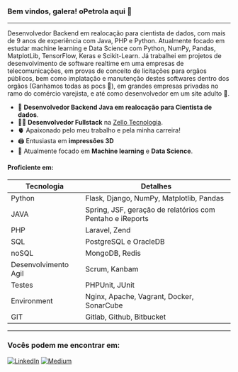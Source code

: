 ### Bem vindos, galera! oPetrola aqui 🖖
---

Desenvolvedor Backend em realocação para cientista de dados, com mais de 9 anos de experiência com Java, PHP e Python. 
Atualmente focado em estudar machine learning e Data Science com Python, NumPy, Pandas, MatplotLib, TensorFlow, Keras e Scikit-Learn.
Já trabalhei em projetos de desenvolvimento de software realtime em uma empresas de telecomunicações,
em provas de conceito de licitações para orgãos públicos, bem como implatação e manutenção destes softwares dentro dos orgãos (Ganhamos todas as pocs 🤭),
em grandes empresas privadas no ramo do comércio varejista, e até como desenvolvedor em um site adulto 🤌.

- 👀 **Desenvolvedor Backend Java em realocação para Cientista de dados**.
- 👩‍💻 **Desenvolvedor Fullstack** na [Zello Tecnologia](https://www.zello.tec.br/).
- 🫀 Apaixonado pelo meu trabalho e pela minha carreira!
- 🖨 Entusiasta em **impressões 3D**
- 🐧 Atualmente focado em **Machine learning** e **Data Science**.

#### Proficiente em:
|  Tecnologia | Detalhes |
|---|---|
| Python | Flask, Django, NumPy, Matplotlib, Pandas |
| JAVA | Spring, JSF, geração de relatórios com Pentaho e iReports |
| PHP | Laravel, Zend |
| SQL | PostgreSQL e OracleDB |
| noSQL | MongoDB, Redis | 
| Desenvolvimento Agil | Scrum, Kanbam |
| Testes | PHPUnit, JUnit |
| Environment | Nginx, Apache, Vagrant, Docker, SonarCube |
| GIT | Gitlab, Github, Bitbucket |
---
### Vocês podem me encontrar em:
<a href="https://www.linkedin.com/in/lucas-petrola/">![LinkedIn](https://img.shields.io/badge/linkedin-%230077B5.svg?style=for-the-badge&logo=linkedin&logoColor=white)</a>
<a href="https://medium.com/@petrolalucas">![Medium](https://img.shields.io/badge/Medium-12100E?style=for-the-badge&logo=medium&logoColor=white)</a>
<!---
thePetrola/thePetrola is a ✨ special ✨ repository because its `README.md` (this file) appears on your GitHub profile.
You can click the Preview link to take a look at your changes.
--->
